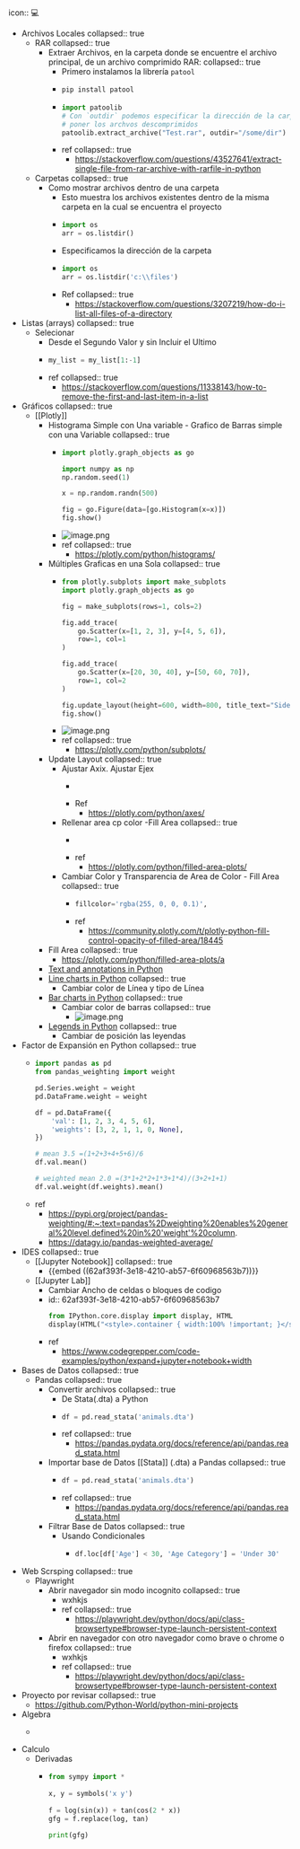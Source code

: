 icon:: 💻

- Archivos Locales
  collapsed:: true
	- RAR
	  collapsed:: true
		- Extraer Archivos, en la carpeta donde se encuentre el archivo principal,  de un archivo comprimido RAR:
		  collapsed:: true
			- Primero instalamos la librería `patool`
			- ``` Python
			  pip install patool
			  ```
			- ``` Python
			  import patoolib
			  # Con `outdir` podemos especificar la dirección de la carpeta en la cual queremos 
			  # poner los archvos descomprimidos
			  patoolib.extract_archive("Test.rar", outdir="/some/dir")
			  ```
			- ref
			  collapsed:: true
				- https://stackoverflow.com/questions/43527641/extract-single-file-from-rar-archive-with-rarfile-in-python
	- Carpetas
	  collapsed:: true
		- Como mostrar archivos dentro de una carpeta
			- Esto muestra los archivos existentes dentro de la misma carpeta en la cual se encuentra el proyecto
			- ``` Python
			  import os
			  arr = os.listdir()
			  ```
			- Especificamos la dirección de la carpeta
			- ``` python
			  import os
			  arr = os.listdir('c:\\files')
			  ```
			- Ref
			  collapsed:: true
				- https://stackoverflow.com/questions/3207219/how-do-i-list-all-files-of-a-directory
- Listas (arrays)
  collapsed:: true
	- Selecionar
		- Desde el Segundo Valor y sin Incluir el Ultimo
		- ``` python
		  my_list = my_list[1:-1]
		  ```
		- ref
		  collapsed:: true
			- https://stackoverflow.com/questions/11338143/how-to-remove-the-first-and-last-item-in-a-list
- Gráficos
  collapsed:: true
	- [[Plotly]]
		- Histograma Simple con Una variable - Grafico de Barras simple con una Variable
		  collapsed:: true
			- ``` python
			  import plotly.graph_objects as go
			  
			  import numpy as np
			  np.random.seed(1)
			  
			  x = np.random.randn(500)
			  
			  fig = go.Figure(data=[go.Histogram(x=x)])
			  fig.show()
			  ```
			- ![image.png](../assets/image_1655650481523_0.png)
			- ref
			  collapsed:: true
				- https://plotly.com/python/histograms/
		- Múltiples Graficas en una Sola
		  collapsed:: true
			- ``` python
			  from plotly.subplots import make_subplots
			  import plotly.graph_objects as go
			  
			  fig = make_subplots(rows=1, cols=2)
			  
			  fig.add_trace(
			      go.Scatter(x=[1, 2, 3], y=[4, 5, 6]),
			      row=1, col=1
			  )
			  
			  fig.add_trace(
			      go.Scatter(x=[20, 30, 40], y=[50, 60, 70]),
			      row=1, col=2
			  )
			  
			  fig.update_layout(height=600, width=800, title_text="Side By Side Subplots")
			  fig.show()
			  ```
			- ![image.png](../assets/image_1655855032657_0.png)
			- ref
			  collapsed:: true
				- https://plotly.com/python/subplots/
		- Update Layout
		  collapsed:: true
			- Ajustar Axix. Ajustar Ejex
				- ``` python
				  
				  ```
				- Ref
					- https://plotly.com/python/axes/
			- Rellenar area cp color -Fill Area
			  collapsed:: true
				- ``` python
				  
				  ```
				- ref
					- https://plotly.com/python/filled-area-plots/
			- Cambiar Color y Transparencia de Area de Color - Fill Area
			  collapsed:: true
				- ``` python
				  fillcolor='rgba(255, 0, 0, 0.1)',
				  ```
				- ref
					- https://community.plotly.com/t/plotly-python-fill-control-opacity-of-filled-area/18445
		- Fill Area
		  collapsed:: true
			- https://plotly.com/python/filled-area-plots/a
		- [Text and annotations in Python](https://plotly.com/python/text-and-annotations/)
		- [Line charts in Python](https://plotly.com/python/line-charts/)
		  collapsed:: true
			- Cambiar color de Línea y  tipo de Línea
		- [Bar charts in Python](https://plotly.com/python/bar-charts/)
		  collapsed:: true
			- Cambiar color de barras
			  collapsed:: true
				- ![image.png](../assets/image_1656255563228_0.png)
		- [Legends in Python](https://plotly.com/python/legend/)
		  collapsed:: true
			- Cambiar de posición las leyendas
- Factor de Expansión en Python
  collapsed:: true
	- ``` python
	  import pandas as pd
	  from pandas_weighting import weight
	  
	  pd.Series.weight = weight
	  pd.DataFrame.weight = weight
	  
	  df = pd.DataFrame({
	      'val': [1, 2, 3, 4, 5, 6],
	      'weights': [3, 2, 1, 1, 0, None],
	  })
	  
	  # mean 3.5 =(1+2+3+4+5+6)/6
	  df.val.mean()
	  
	  # weighted mean 2.0 =(3*1+2*2+1*3+1*4)/(3+2+1+1)
	  df.val.weight(df.weights).mean()
	  ```
	- ref
		- https://pypi.org/project/pandas-weighting/#:~:text=pandas%2Dweighting%20enables%20general%20level,defined%20in%20'weight'%20column.
		- https://datagy.io/pandas-weighted-average/
- IDES
  collapsed:: true
	- [[Jupyter Notebook]]
	  collapsed:: true
		- {{embed ((62af393f-3e18-4210-ab57-6f60968563b7))}}
	- [[Jupyter Lab]]
		- Cambiar Ancho de celdas o bloques de codigo
		- id:: 62af393f-3e18-4210-ab57-6f60968563b7
		  ``` python
		  from IPython.core.display import display, HTML
		  display(HTML("<style>.container { width:100% !important; }</style>"))
		  ```
		- ref
			- https://www.codegrepper.com/code-examples/python/expand+jupyter+notebook+width
- Bases de Datos
  collapsed:: true
	- Pandas
	  collapsed:: true
		- Convertir archivos
		  collapsed:: true
			- De Stata(.dta) a Python
			- ``` Python
			  df = pd.read_stata('animals.dta')
			  ```
			- ref
			  collapsed:: true
				- https://pandas.pydata.org/docs/reference/api/pandas.read_stata.html
		- Importar base de Datos [[Stata]] (.dta) a Pandas
		  collapsed:: true
			- ``` python
			  df = pd.read_stata('animals.dta')  
			  ```
			- ref
			  collapsed:: true
				- https://pandas.pydata.org/docs/reference/api/pandas.read_stata.html
		- Filtrar Base de Datos
		  collapsed:: true
			- Usando Condicionales
				- ``` python
				  df.loc[df['Age'] < 30, 'Age Category'] = 'Under 30'
				  ```
- Web Scrsping
  collapsed:: true
	- Playwright
		- Abrir navegador sin modo incognito
		  collapsed:: true
			- wxhkjs
			- ref
			  collapsed:: true
				- https://playwright.dev/python/docs/api/class-browsertype#browser-type-launch-persistent-context
		- Abrir en navegador con otro navegador como brave o chrome o firefox
		  collapsed:: true
			- wxhkjs
			- ref
			  collapsed:: true
				- https://playwright.dev/python/docs/api/class-browsertype#browser-type-launch-persistent-context
- Proyecto por revisar
  collapsed:: true
	- https://github.com/Python-World/python-mini-projects
- Algebra
	- ``` python
	  
	  ```
- Calculo
	- Derivadas
		- ``` python
		  from sympy import * 
		    
		  x, y = symbols('x y') 
		    
		  f = log(sin(x)) + tan(cos(2 * x)) 
		  gfg = f.replace(log, tan) 
		       
		  print(gfg) 
		  ```